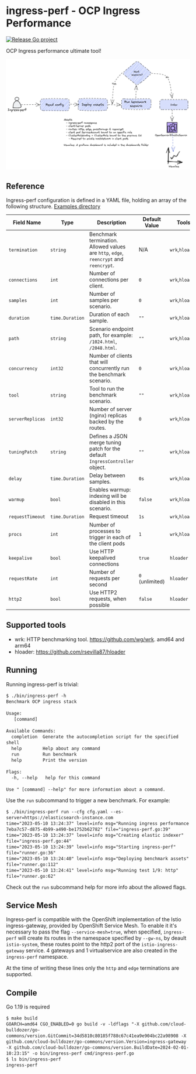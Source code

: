 # ingress-perf - OCP Ingress Performance

[![Release Go project](https://github.com/cloud-bulldozer/ingress-perf/actions/workflows/release.yml/badge.svg)](https://github.com/cloud-bulldozer/ingress-perf/actions/workflows/release.yml)

OCP Ingress performance ultimate tool!

![diagram](doc-assets/diagram.png)

## Reference

Ingress-perf configuration is defined in a YAML file, holding an array of the following structure. [Examples directory](./examples)

| Field Name       | Type             | Description                                                                                 | Default Value | Tools |
|------------------|------------------|---------------------------------------------------------------------------------------------|---------------|------------------|
| `termination`    | `string`         | Benchmark termination. Allowed values are `http`, `edge`, `reencrypt` and `reencrypt`.      | N/A           | `wrk`,`hloader` |
| `connections`    | `int`            | Number of connections per client.                                                           | `0`           | `wrk`,`hloader` |
| `samples`        | `int`            | Number of samples per scenario.                                                             | `0`           | `wrk`,`hloader` |
| `duration`       | `time.Duration`  | Duration of each sample.                                                                    | `""`          | `wrk`,`hloader` |
| `path`           | `string`         | Scenario endpoint path, for example: `/1024.html`, `/2048.html`.                            | `""`          | `wrk`,`hloader` |
| `concurrency`    | `int32`          | Number of clients that will concurrently run the benchmark scenario.                        | `0`           | `wrk`,`hloader` |
| `tool`           | `string`         | Tool to run the benchmark scenario.                                                         | `""`          | `wrk`,`hloader` |
| `serverReplicas` | `int32`          | Number of server (nginx) replicas backed by the routes.                                     | `0`           | `wrk`,`hloader` |
| `tuningPatch`    | `string`         | Defines a JSON merge tuning patch for the default `IngressController` object.               | `""`          | `wrk`,`hloader` |
| `delay`          | `time.Duration`  | Delay between samples.                                                                      | `0s`          | `wrk`,`hloader` |
| `warmup`         | `bool`           | Enables warmup: indexing will be disabled in this scenario.                                 | `false`       | `wrk`,`hloader` |
| `requestTimeout` | `time.Duration`  | Request timeout                                                                             | `1s`          | `wrk`,`hloader` |
| `procs`          | `int`            | Number of processes to trigger in each of the client pods                                   | `1`           | `wrk`,`hloader` |
| `keepalive`      | `bool`           | Use HTTP keepalived connections                                                             | `true`        | `hloader`       |
| `requestRate`    | `int`            | Number of requests per second                                                               | `0` (unlimited) | `hloader`     |
| `http2`          | `bool`           | Use HTTP2 requests, when possible                                                           | `false`         | `hloader`     |

## Supported tools

- wrk: HTTP benchmarking tool. https://github.com/wg/wrk. amd64 and arm64
- hloader: https://github.com/rsevilla87/hloader

## Running

Running ingress-perf is trivial:

```console
$ ./bin/ingress-perf -h
Benchmark OCP ingress stack

Usage:
   [command]

Available Commands:
  completion  Generate the autocompletion script for the specified shell
  help        Help about any command
  run         Run benchmark
  help        Print the version

Flags:
  -h, --help   help for this command

Use " [command] --help" for more information about a command.
```

Use the `run` subcommand to trigger a new benchmark. For example:

```console
$ ./bin/ingress-perf run --cfg cfg.yaml --es-server=https://elasticsearch-instance.com
time="2023-05-10 13:24:37" level=info msg="Running ingress performance 7eba7c57-d875-4b99-a490-be1752b62782" file="ingress-perf.go:39"
time="2023-05-10 13:24:37" level=info msg="Creating elastic indexer" file="ingress-perf.go:44"
time="2023-05-10 13:24:39" level=info msg="Starting ingress-perf" file="runner.go:36"
time="2023-05-10 13:24:40" level=info msg="Deploying benchmark assets" file="runner.go:112"
time="2023-05-10 13:24:41" level=info msg="Running test 1/9: http" file="runner.go:62"
```

Check out the `run` subcommand help for more info about the allowed flags.

## Service Mesh

Ingress-perf is compatible with the OpenShift implementation of the Istio ingress-gateway, provided by OpenShift Service Mesh. To enable it it's necessary to pass the flag `--service-mesh=true`, when specified, `ingress-perf` will create its routes in the namespace specified by `--gw-ns`, by deault `istio-system`, these routes point to the http2 port of the `istio-ingress-gateway` service. 4 gateways and 1 virtualservice are also created in the `ingress-perf` namespace.

At the time of writing these lines only the `http` and `edge` terminations are supported.

## Compile

Go 1.19 is required

```console
$ make build
GOARCH=amd64 CGO_ENABLED=0 go build -v -ldflags "-X github.com/cloud-bulldozer/go-commons/version.GitCommit=34d5810c80185f788c67c41ea9e904bc22a98908 -X github.com/cloud-bulldozer/go-commons/version.Version=ingress-gateway -X github.com/cloud-bulldozer/go-commons/version.BuildDate=2024-02-01-10:23:15" -o bin/ingress-perf cmd/ingress-perf.go
$ ls bin/ingress-perf
ingress-perf
```
